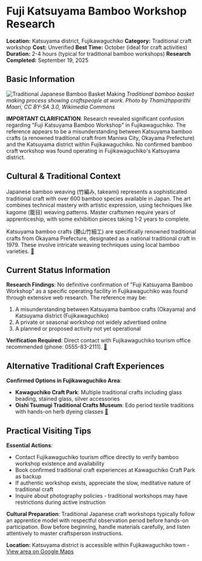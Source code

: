 # Fuji Katsuyama Bamboo Workshop Research

**Location:** Katsuyama district, Fujikawaguchiko
**Category:** Traditional craft workshop
**Cost:** Unverified
**Best Time:** October (ideal for craft activities)
**Duration:** 2-4 hours (typical for traditional bamboo workshops)
**Research Completed:** September 19, 2025

## Basic Information

![Traditional Japanese Bamboo Basket Making](https://upload.wikimedia.org/wikipedia/commons/a/a8/A_bamboo_basket_making_1.JPG)
*Traditional bamboo basket making process showing craftspeople at work. Photo by Thamizhpparithi Maari, CC BY-SA 3.0, Wikimedia Commons*

**IMPORTANT CLARIFICATION**: Research revealed significant confusion regarding "Fuji Katsuyama Bamboo Workshop" in Fujikawaguchiko. The reference appears to be a misunderstanding between Katsuyama bamboo crafts (a renowned traditional craft from Maniwa City, Okayama Prefecture) and the Katsuyama district within Fujikawaguchiko. No confirmed bamboo craft workshop was found operating in Fujikawaguchiko's Katsuyama district.

## Cultural & Traditional Context

Japanese bamboo weaving (竹編み, takeami) represents a sophisticated traditional craft with over 600 bamboo species available in Japan. The art combines technical mastery with artistic expression, using techniques like kagome (籠目) weaving patterns. Master craftsmen require years of apprenticeship, with some exhibition pieces taking 1-2 years to complete.

Katsuyama bamboo crafts (勝山竹細工) are specifically renowned traditional crafts from Okayama Prefecture, designated as a national traditional craft in 1979. These involve intricate weaving techniques using local bamboo varieties. [🔗](https://kogeijapan.com/locale/en_US/katsuyamatakezaiku/)

## Current Status Information

**Research Findings**: No definitive confirmation of "Fuji Katsuyama Bamboo Workshop" as a specific operating facility in Fujikawaguchiko was found through extensive web research. The reference may be:
1. A misunderstanding between Katsuyama bamboo crafts (Okayama) and Katsuyama district (Fujikawaguchiko)
2. A private or seasonal workshop not widely advertised online
3. A planned or proposed activity not yet operational

**Verification Required**: Direct contact with Fujikawaguchiko tourism office recommended (phone: 0555-83-2111). [🔗](https://fujisan.ne.jp/en/)

## Alternative Traditional Craft Experiences

**Confirmed Options in Fujikawaguchiko Area**:
- **Kawaguchiko Craft Park**: Multiple traditional crafts including glass beading, stained glass, silver accessories
- **Oishi Tsumugi Traditional Crafts Museum**: Edo period textile traditions with hands-on herb dyeing classes [🔗](https://www.tripadvisor.com/Attraction_Review-g1165976-d10005605-Reviews-Kawaguchiko_Craft_Park-Fujikawaguchiko_machi_Minamitsuru_gun_Yamanashi_Prefectu.html)

## Practical Visiting Tips

**Essential Actions**:
- Contact Fujikawaguchiko tourism office directly to verify bamboo workshop existence and availability
- Book confirmed traditional craft experiences at Kawaguchiko Craft Park as backup
- If authentic workshop exists, appreciate the slow, meditative nature of traditional craft
- Inquire about photography policies - traditional workshops may have restrictions during active instruction

**Cultural Preparation**: Traditional Japanese craft workshops typically follow an apprentice model with respectful observation period before hands-on participation. Bow before beginning, handle materials carefully, and listen attentively to master craftsperson instructions.

**Location:** Katsuyama district is accessible within Fujikawaguchiko town - [View area on Google Maps](https://www.google.com/maps/@35.4897686,138.7514459,15z)